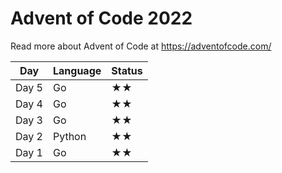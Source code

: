 # Advent of Code 2022
Read more about Advent of Code at https://adventofcode.com/

| Day | Language | Status |
| --- | -------- | ------ |
| Day 5 | Go | ★★ |
| Day 4 | Go | ★★ |
| Day 3 | Go | ★★ |
| Day 2 | Python | ★★ |
| Day 1 | Go | ★★ |
